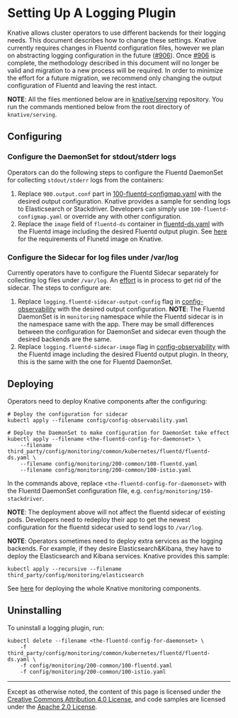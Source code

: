 # Setting Up A Logging Plugin

Knative allows cluster operators to use different backends for their logging
needs. This document describes how to change these settings. Knative currently
requires changes in Fluentd configuration files, however we plan on abstracting
logging configuration in the future
([#906](https://github.com/knative/serving/issues/906)). Once
[#906](https://github.com/knative/serving/issues/906) is complete, the
methodology described in this document will no longer be valid and migration to
a new process will be required. In order to minimize the effort for a future
migration, we recommend only changing the output configuration of Fluentd and
leaving the rest intact.

**NOTE**: All the files mentioned below are in
[knative/serving](https://github.com/knative/serving) repository. You run the
commands mentioned below from the root directory of `knative/serving`.

## Configuring

### Configure the DaemonSet for stdout/stderr logs

Operators can do the following steps to configure the Fluentd DaemonSet for
collecting `stdout/stderr` logs from the containers:

1. Replace `900.output.conf` part in
   [100-fluentd-configmap.yaml](https://https://github.com/knative/serving/blob/master/config/monitoring/150-elasticsearch/100-fluentd-configmap.yaml) with the
   desired output configuration. Knative provides a sample for sending logs to
   Elasticsearch or Stackdriver. Developers can simply use `100-fluentd-configmap.yaml`
   or override any with other configuration.
2. Replace the `image` field of `fluentd-ds` container
   in [fluentd-ds.yaml](https://github.com/knative/serving/blob/master/third_party/config/monitoring/common/kubernetes/fluentd/fluentd-ds.yaml)
   with the Fluentd image including the desired Fluentd output plugin.
   See [here](image/fluentd/README.md) for the requirements of Flunetd image
   on Knative.

### Configure the Sidecar for log files under /var/log

Currently operators have to configure the Fluentd Sidecar separately for
collecting log files under `/var/log`. An
[effort](https://github.com/knative/serving/issues/818)
is in process to get rid of the sidecar. The steps to configure are:

1. Replace `logging.fluentd-sidecar-output-config` flag in
   [config-observability](https://github.com/knative/serving/blob/master/config/config-observability.yaml)  with the
   desired output configuration. **NOTE**: The Fluentd DaemonSet is in
   `monitoring` namespace while the Fluentd sidecar is in the namespace same with
   the app. There may be small differences between the configuration for DaemonSet
   and sidecar even though the desired backends are the same.
1. Replace `logging.fluentd-sidecar-image` flag in
   [config-observability](https://github.com/knative/serving/blob/master/config/config-observability.yaml)
   with the Fluentd image including the desired Fluentd output plugin. In theory,
   this is the same with the one for Fluentd DaemonSet.

## Deploying

Operators need to deploy Knative components after the configuring:

```shell
# Deploy the configuration for sidecar
kubectl apply --filename config/config-observability.yaml

# Deploy the DaemonSet to make configuration for DaemonSet take effect
kubectl apply --filename <the-fluentd-config-for-daemonset> \
	--filename third_party/config/monitoring/common/kubernetes/fluentd/fluentd-ds.yaml \
	--filename config/monitoring/200-common/100-fluentd.yaml
	--filename config/monitoring/200-common/100-istio.yaml
```

In the commands above, replace `<the-fluentd-config-for-daemonset>` with the
Fluentd DaemonSet configuration file, e.g. `config/monitoring/150-stackdriver`.

**NOTE**: The deployment above will not affect the fluentd sidecar of existing
pods. Developers need to redeploy their app to get the newest configuration for
the fluentd sidecar used to send logs to `/var/log`.

**NOTE**: Operators sometimes need to deploy extra services as the logging
backends. For example, if they desire Elasticsearch&Kibana, they have to deploy
the Elasticsearch and Kibana services. Knative provides this sample:

```shell
kubectl apply --recursive --filename third_party/config/monitoring/elasticsearch
```

See [here](/serving/installing-logging-metrics-traces.md) for deploying the whole Knative
monitoring components.

## Uninstalling

To uninstall a logging plugin, run:

```shell
kubectl delete --filename <the-fluentd-config-for-daemonset> \
	-f third_party/config/monitoring/common/kubernetes/fluentd/fluentd-ds.yaml \
	-f config/monitoring/200-common/100-fluentd.yaml
	-f config/monitoring/200-common/100-istio.yaml
```

---

Except as otherwise noted, the content of this page is licensed under the
[Creative Commons Attribution 4.0 License](https://creativecommons.org/licenses/by/4.0/),
and code samples are licensed under the
[Apache 2.0 License](https://www.apache.org/licenses/LICENSE-2.0).

